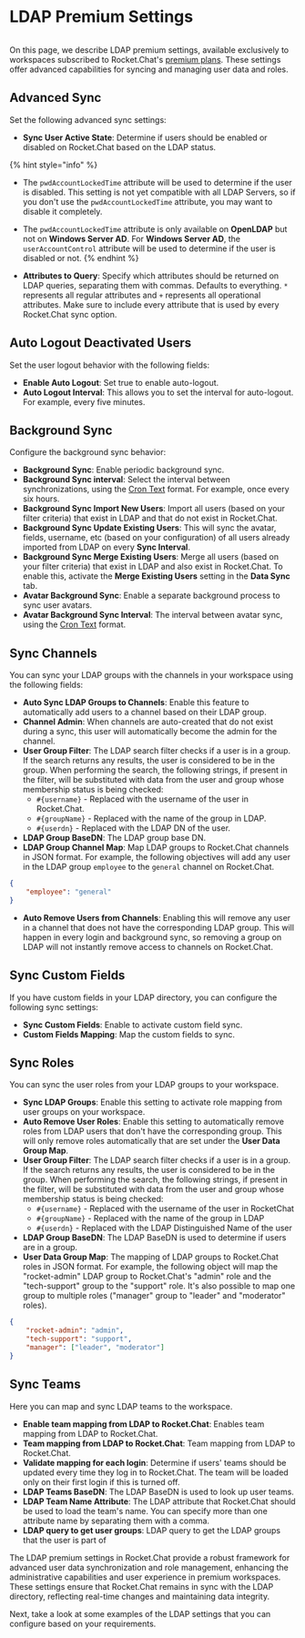# LDAP Premium Settings

<figure><img src="../../../../.gitbook/assets/Premium.svg" alt=""><figcaption></figcaption></figure>

On this page, we describe LDAP premium settings, available exclusively to workspaces subscribed to Rocket.Chat's [premium plans](../../../../readme/our-plans.md). These settings offer advanced capabilities for syncing and managing user data and roles.

## **Advanced Sync**

Set the following advanced sync settings:

* **Sync User Active State**: Determine if users should be enabled or disabled on Rocket.Chat based on the LDAP status.&#x20;

{% hint style="info" %}
* The `pwdAccountLockedTime` attribute will be used to determine if the user is disabled. This setting is not yet compatible with all LDAP Servers, so if you don't use the `pwdAccountLockedTime` attribute, you may want to disable it completely.
* The `pwdAccountLockedTime` attribute is only available on **OpenLDAP** but not on **Windows Server AD**. For **Windows Server AD**, the `userAccountControl` attribute will be used to determine if the user is disabled or not.
{% endhint %}

* **Attributes to Query**: Specify which attributes should be returned on LDAP queries, separating them with commas. Defaults to everything. `*` represents all regular attributes and `+` represents all operational attributes. Make sure to include every attribute that is used by every Rocket.Chat sync option.

## Auto Logout Deactivated Users

Set the user logout behavior with the following fields:

* **Enable Auto Logout**: Set true to enable auto-logout.
* **Auto Logout Interval**: This allows you to set the interval for auto-logout. For example, every five minutes.

## Background Sync <a href="#z21x5q1bor" id="z21x5q1bor"></a>

Configure the background sync behavior:

* **Background Sync**: Enable periodic background sync.
* **Background Sync interval**: Select the interval between synchronizations, using the [Cron Text](https://bunkat.github.io/later/parsers.html#text) format. For example, once every six hours.
* **Background Sync Import New Users**: Import all users (based on your filter criteria) that exist in LDAP and that do not exist in Rocket.Chat.
* **Background Sync Update Existing Users**: This will sync the avatar, fields, username, etc (based on your configuration) of all users already imported from LDAP on every **Sync Interval**.
* **Background Sync Merge Existing Users**: Merge all users (based on your filter criteria) that exist in LDAP and also exist in Rocket.Chat. To enable this, activate the **Merge Existing Users** setting in the **Data Sync** tab.
* **Avatar Background Sync**: Enable a separate background process to sync user avatars.
* **Avatar Background Sync Interval**: The interval between avatar sync, using the [Cron Text](https://bunkat.github.io/later/parsers.html#text) format.

## Sync Channels

You can sync your LDAP groups with the channels in your workspace using the following fields:

* **Auto Sync LDAP Groups to Channels**: Enable this feature to automatically add users to a channel based on their LDAP group.
* **Channel Admin**: When channels are auto-created that do not exist during a sync, this user will automatically become the admin for the channel.
* **User Group Filter**: The LDAP search filter checks if a user is in a group. If the search returns any results, the user is considered to be in the group. When performing the search, the following strings, if present in the filter, will be substituted with data from the user and group whose membership status is being checked:
  * `#{username}` - Replaced with the username of the user in Rocket.Chat.
  * `#{groupName}` - Replaced with the name of the group in LDAP.
  * `#{userdn}` - Replaced with the LDAP DN of the user.
* **LDAP Group BaseDN**: The LDAP group base DN.
* **LDAP Group Channel Map**: Map LDAP groups to Rocket.Chat channels in JSON format. For example, the following objectives will add any user in the LDAP group `employee` to the `general` channel on Rocket.Chat.

```json
{
    "employee": "general"
}
```

* **Auto Remove Users from Channels**: Enabling this will remove any user in a channel that does not have the corresponding LDAP group. This will happen in every login and background sync, so removing a group on LDAP will not instantly remove access to channels on Rocket.Chat.

## Sync Custom Fields <a href="#46mhpg4k6kv" id="46mhpg4k6kv"></a>

If you have custom fields in your LDAP directory, you can configure the following sync settings:

* **Sync Custom Fields**: Enable to activate custom field sync.
* **Custom Fields Mapping**: Map the custom fields to sync.

## Sync Roles <a href="#y262hx6p5o9" id="y262hx6p5o9"></a>

You can sync the user roles from your LDAP groups to your workspace.

* **Sync LDAP Groups**: Enable this setting to activate role mapping from user groups on your workspace.
* **Auto Remove User Roles**: Enable this setting to automatically remove roles from LDAP users that don't have the corresponding group. This will only remove roles automatically that are set under the **User Data Group Map**.
* **User Group Filter**: The LDAP search filter checks if a user is in a group. If the search returns any results, the user is considered to be in the group. When performing the search, the following strings, if present in the filter, will be substituted with data from the user and group whose membership status is being checked:
  * `#{username}` - Replaced with the username of the user in RocketChat
  * `#{groupName}` - Replaced with the name of the group in LDAP
  * `#{userdn}` - Replaced with the LDAP Distinguished Name of the user
* **LDAP Group BaseDN**: The LDAP BaseDN is used to determine if users are in a group.
* **User Data Group Map**: The mapping of LDAP groups to Rocket.Chat roles in JSON format. For example, the following object will map the "rocket-admin" LDAP group to Rocket.Chat's "admin" role and the "tech-support" group to the "support" role. It's also possible to map one group to multiple roles ("manager" group to "leader" and "moderator" roles).

```json
{
	"rocket-admin": "admin",
	"tech-support": "support",
	"manager": ["leader", "moderator"]
}
```

## Sync Teams <a href="#h8eyqbx7wnb" id="h8eyqbx7wnb"></a>

Here you can map and sync LDAP teams to the workspace.

* **Enable team mapping from LDAP to Rocket.Chat**: Enables team mapping from LDAP to Rocket.Chat.
* **Team mapping from LDAP to Rocket.Chat**: Team mapping from LDAP to Rocket.Chat.
* **Validate mapping for each login**: Determine if users' teams should be updated every time they log in to Rocket.Chat. The team will be loaded only on their first login if this is turned off.
* **LDAP Teams BaseDN**: The LDAP BaseDN is used to look up user teams.
* **LDAP Team Name Attribute**: The LDAP attribute that Rocket.Chat should be used to load the team's name. You can specify more than one attribute name by separating them with a comma.
* **LDAP query to get user groups**: LDAP query to get the LDAP groups that the user is part of

The LDAP premium settings in Rocket.Chat provide a robust framework for advanced user data synchronization and role management, enhancing the administrative capabilities and user experience in premium workspaces. These settings ensure that Rocket.Chat remains in sync with the LDAP directory, reflecting real-time changes and maintaining data integrity.&#x20;

Next, take a look at some examples of the LDAP settings that you can configure based on your requirements.
